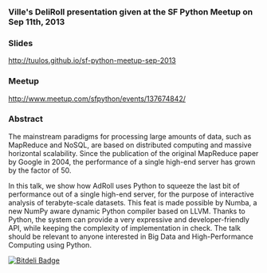
### Ville's DeliRoll presentation given at the SF Python Meetup on Sep 11th, 2013

### Slides

http://tuulos.github.io/sf-python-meetup-sep-2013

### Meetup

http://www.meetup.com/sfpython/events/137674842/

### Abstract

The mainstream paradigms for processing large amounts of data, such as MapReduce and NoSQL, are based on distributed computing and massive horizontal scalability. Since the publication of the original MapReduce paper by Google in 2004, the performance of a single high-end server has grown by the factor of 50.

In this talk, we show how AdRoll uses Python to squeeze the last bit of performance out of a single high-end server, for the purpose of interactive analysis of terabyte-scale datasets. This feat is made possible by Numba, a new NumPy aware dynamic Python compiler based on LLVM. Thanks to Python, the system can provide a very expressive and developer-friendly API, while keeping the complexity of implementation in check.  The talk should be relevant to anyone interested in Big Data and High-Performance Computing using Python. 


[![Bitdeli Badge](https://d2weczhvl823v0.cloudfront.net/tuulos/sf-python-meetup-sep-2013/trend.png)](https://bitdeli.com/free "Bitdeli Badge")

